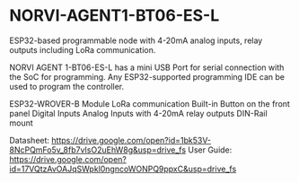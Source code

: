 # NORVI-AGENT1-BT06-ES-L
ESP32-based programmable node with 4-20mA analog inputs, relay outputs including LoRa communication.

NORVI AGENT 1-BT06-ES-L has a mini USB Port for serial connection with the SoC for programming. 
Any ESP32-supported programming IDE can be used to program the controller.

ESP32-WROVER-B Module
LoRa communication
Built-in Button on the front panel
Digital Inputs
Analog Inputs with 4-20mA
relay outputs
DIN-Rail mount

Datasheet:   https://drive.google.com/open?id=1bk53V-8NcPQmFo5v_8fb7vIsO2uEhW8g&usp=drive_fs
User Guide:  https://drive.google.com/open?id=17VQtzAvOAJqSWpkl0ngncoWONPQ9ppxC&usp=drive_fs
